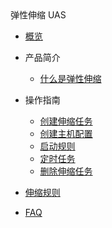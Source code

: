 <div class="sidebar_title"> 弹性伸缩 UAS</div>

* [概览](compute/uas/overview)

* 产品简介
    * [什么是弹性伸缩](compute/uas/introduction/concept)
* 操作指南
    * [创建伸缩任务](compute/uas/guide/createtask)
    * [创建主机配置](compute/uas/guide/createhost)
    * [启动规则](compute/uas/guide/startrules)
    * [定时任务](compute/uas/guide/schedule)
    * [删除伸缩任务](compute/uas/guide/deletetask)
* [伸缩规则](compute/uas/rules) 
* [FAQ](compute/uas/faq)

    
    









    
   
   
    
        
